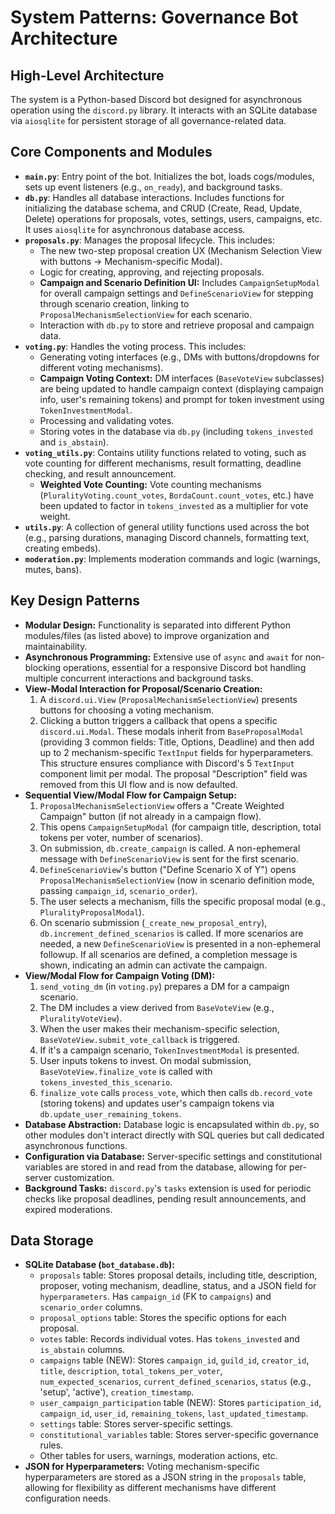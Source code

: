 # System Patterns: Governance Bot Architecture

## High-Level Architecture

The system is a Python-based Discord bot designed for asynchronous operation using the `discord.py` library. It interacts with an SQLite database via `aiosqlite` for persistent storage of all governance-related data.

## Core Components and Modules

*   **`main.py`**: Entry point of the bot. Initializes the bot, loads cogs/modules, sets up event listeners (e.g., `on_ready`), and background tasks.
*   **`db.py`**: Handles all database interactions. Includes functions for initializing the database schema, and CRUD (Create, Read, Update, Delete) operations for proposals, votes, settings, users, campaigns, etc. It uses `aiosqlite` for asynchronous database access.
*   **`proposals.py`**: Manages the proposal lifecycle. This includes:
    *   The new two-step proposal creation UX (Mechanism Selection View with buttons -> Mechanism-specific Modal).
    *   Logic for creating, approving, and rejecting proposals.
    *   **Campaign and Scenario Definition UI:** Includes `CampaignSetupModal` for overall campaign settings and `DefineScenarioView` for stepping through scenario creation, linking to `ProposalMechanismSelectionView` for each scenario.
    *   Interaction with `db.py` to store and retrieve proposal and campaign data.
*   **`voting.py`**: Handles the voting process. This includes:
    *   Generating voting interfaces (e.g., DMs with buttons/dropdowns for different voting mechanisms).
    *   **Campaign Voting Context:** DM interfaces (`BaseVoteView` subclasses) are being updated to handle campaign context (displaying campaign info, user's remaining tokens) and prompt for token investment using `TokenInvestmentModal`.
    *   Processing and validating votes.
    *   Storing votes in the database via `db.py` (including `tokens_invested` and `is_abstain`).
*   **`voting_utils.py`**: Contains utility functions related to voting, such as vote counting for different mechanisms, result formatting, deadline checking, and result announcement.
    *   **Weighted Vote Counting:** Vote counting mechanisms (`PluralityVoting.count_votes`, `BordaCount.count_votes`, etc.) have been updated to factor in `tokens_invested` as a multiplier for vote weight.
*   **`utils.py`**: A collection of general utility functions used across the bot (e.g., parsing durations, managing Discord channels, formatting text, creating embeds).
*   **`moderation.py`**: Implements moderation commands and logic (warnings, mutes, bans).

## Key Design Patterns

*   **Modular Design:** Functionality is separated into different Python modules/files (as listed above) to improve organization and maintainability.
*   **Asynchronous Programming:** Extensive use of `async` and `await` for non-blocking operations, essential for a responsive Discord bot handling multiple concurrent interactions and background tasks.
*   **View-Modal Interaction for Proposal/Scenario Creation:**
    1.  A `discord.ui.View` (`ProposalMechanismSelectionView`) presents buttons for choosing a voting mechanism.
    2.  Clicking a button triggers a callback that opens a specific `discord.ui.Modal`. These modals inherit from `BaseProposalModal` (providing 3 common fields: Title, Options, Deadline) and then add up to 2 mechanism-specific `TextInput` fields for hyperparameters. This structure ensures compliance with Discord's 5 `TextInput` component limit per modal. The proposal "Description" field was removed from this UI flow and is now defaulted.
*   **Sequential View/Modal Flow for Campaign Setup:**
    1.  `ProposalMechanismSelectionView` offers a "Create Weighted Campaign" button (if not already in a campaign flow).
    2.  This opens `CampaignSetupModal` (for campaign title, description, total tokens per voter, number of scenarios).
    3.  On submission, `db.create_campaign` is called. A non-ephemeral message with `DefineScenarioView` is sent for the first scenario.
    4.  `DefineScenarioView`'s button ("Define Scenario X of Y") opens `ProposalMechanismSelectionView` (now in scenario definition mode, passing `campaign_id`, `scenario_order`).
    5.  The user selects a mechanism, fills the specific proposal modal (e.g., `PluralityProposalModal`).
    6.  On scenario submission (`_create_new_proposal_entry`), `db.increment_defined_scenarios` is called. If more scenarios are needed, a new `DefineScenarioView` is presented in a non-ephemeral followup. If all scenarios are defined, a completion message is shown, indicating an admin can activate the campaign.
*   **View/Modal Flow for Campaign Voting (DM):**
    1.  `send_voting_dm` (in `voting.py`) prepares a DM for a campaign scenario.
    2.  The DM includes a view derived from `BaseVoteView` (e.g., `PluralityVoteView`).
    3.  When the user makes their mechanism-specific selection, `BaseVoteView.submit_vote_callback` is triggered.
    4.  If it's a campaign scenario, `TokenInvestmentModal` is presented.
    5.  User inputs tokens to invest. On modal submission, `BaseVoteView.finalize_vote` is called with `tokens_invested_this_scenario`.
    6.  `finalize_vote` calls `process_vote`, which then calls `db.record_vote` (storing tokens) and updates user's campaign tokens via `db.update_user_remaining_tokens`.
*   **Database Abstraction:** Database logic is encapsulated within `db.py`, so other modules don't interact directly with SQL queries but call dedicated asynchronous functions.
*   **Configuration via Database:** Server-specific settings and constitutional variables are stored in and read from the database, allowing for per-server customization.
*   **Background Tasks:** `discord.py`'s `tasks` extension is used for periodic checks like proposal deadlines, pending result announcements, and expired moderations.

## Data Storage

*   **SQLite Database (`bot_database.db`):**
    *   `proposals` table: Stores proposal details, including title, description, proposer, voting mechanism, deadline, status, and a JSON field for `hyperparameters`. Has `campaign_id` (FK to `campaigns`) and `scenario_order` columns.
    *   `proposal_options` table: Stores the specific options for each proposal.
    *   `votes` table: Records individual votes. Has `tokens_invested` and `is_abstain` columns.
    *   `campaigns` table (NEW): Stores `campaign_id`, `guild_id`, `creator_id`, `title`, `description`, `total_tokens_per_voter`, `num_expected_scenarios`, `current_defined_scenarios`, `status` (e.g., 'setup', 'active'), `creation_timestamp`.
    *   `user_campaign_participation` table (NEW): Stores `participation_id`, `campaign_id`, `user_id`, `remaining_tokens`, `last_updated_timestamp`.
    *   `settings` table: Stores server-specific settings.
    *   `constitutional_variables` table: Stores server-specific governance rules.
    *   Other tables for users, warnings, moderation actions, etc.
*   **JSON for Hyperparameters:** Voting mechanism-specific hyperparameters are stored as a JSON string in the `proposals` table, allowing for flexibility as different mechanisms have different configuration needs.